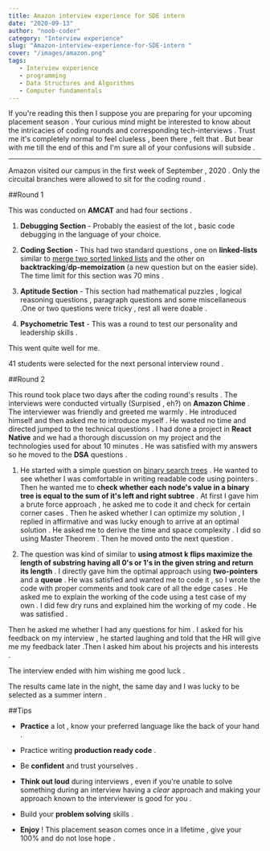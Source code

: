 ```yaml
---
title: Amazon interview experience for SDE intern
date: "2020-09-13"
author: "noob-coder"
category: "Interview experience"
slug: "Amazon-interview-experience-for-SDE-intern "
cover: "/images/amazon.png"
tags:
   - Interview experience
   - programming
   - Data Structures and Algorithms
   - Computer fundamentals
--- 
```

If you're reading this then I suppose you are preparing for your upcoming placement season . Your curious mind might be interested to know about the intricacies of coding rounds and corresponding tech-interviews . Trust me it's completely normal to feel clueless , been there , felt that . But bear with me till the end of this and I'm sure all of your confusions will subside . 

---
Amazon visited our campus in the first week of September , 2020 . Only the circuital branches were allowed to sit for the coding round .

##Round 1

This was conducted on **AMCAT** and had four sections .

1. **Debugging Section** - Probably the easiest of the lot , basic code debugging in the language of your choice.

2. **Coding Section** - This had two standard questions , one on **linked-lists** similar to [merge two sorted linked lists](https://www.geeksforgeeks.org/merge-two-sorted-linked-lists/) and the other on **backtracking**/**dp-memoization** (a new question but on the easier side). The time limit for this section was 70 mins .

3. **Aptitude Section** - This section had mathematical puzzles , logical reasoning questions , paragraph questions and some miscellaneous .One or two questions were tricky , rest all were doable .

4. **Psychometric Test** - This was a round to test our personality and leadership skills .

This went quite well for me. 

41 students were selected for the next personal interview round .

##Round 2

This round took place two days after the coding round's results . The interviews were conducted virtually (Surpised , eh?) on **Amazon Chime** . The interviewer was friendly and greeted me warmly . He introduced himself and then asked me to introduce myself . He wasted no time and directed jumped to the technical questions . I had done a project in **React Native** and we had a thorough discussion on my project and the technologies used for about 10 minutes . He was satisfied with my answers so he moved to the **DSA** questions . 

1. He started with a simple question on [binary search trees](https://www.geeksforgeeks.org/binary-search-tree-set-1-search-and-insertion/) . He wanted to see whether I was comfortable in writing readable code using pointers . Then he wanted me to **check whether each node's value in a binary tree is equal to the sum of it's left and right subtree** . At first I gave him a brute force approach , he asked me to code it and check for certain corner cases . Then he asked whether I can optimize my solution , I replied in affirmative and was lucky enough to arrive at an optimal solution . He asked me to derive the time and space complexity . I did so using Master Theorem . Then he moved onto the next question .

2. The question was kind of similar to **using atmost k flips maximize the length of substring having all 0's or 1's in the given string and return its length** . I directly gave him the optimal approach using **two-pointers** and a **queue** . He was satisfied and wanted me to code it , so I wrote the code with proper comments and took care of all the edge cases . He asked me to explain the working of the code using a test case of my own . I did few dry runs and explained him the working of my code . He was satisfied .

Then he asked me whether I had any questions for him . I asked for his feedback on my interview , he started laughing and told that the HR will give me my feedback later .Then I asked him about his projects and his interests .

The interview ended with him wishing me good luck .

The results came late in the night, the same day and I was lucky to be selected as a summer intern . 

##Tips 

- **Practice** a lot , know your preferred language like the back of your hand . 

- Practice writing **production ready code** .

- Be **confident** and trust yourselves .

- **Think out loud** during interviews , even if you're unable to solve something during an interview having a *clear* approach and making your approach known to the interviewer is good for you .

- Build your **problem solving** skills .

- **Enjoy** ! This placement season comes once in a lifetime , give your 100% and do not lose hope .


